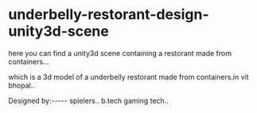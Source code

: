 # underbelly-restorant-design-unity3d-scene

here you can find a unity3d scene containing a restorant made from containers...


which is a 3d model of a underbelly restorant made from containers.in vit bhopal..



Designed by:-----
spielers..
b.tech gaming tech..
